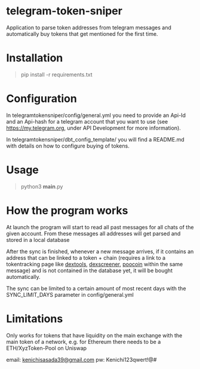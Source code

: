# telegram-token-sniper
Application to parse token addresses from telegram messages and automatically buy tokens that get mentioned for the first time.

# Installation
> pip install -r requirements.txt

# Configuration
In telegramtokensniper/config/general.yml you need to provide an Api-Id and an Api-hash for a telegram account that you want to use 
(see https://my.telegram.org, under API Development for more information).

In telegramtokensniper/dbt_config_template/ you will find a README.md with details on how to configure buying of tokens.

# Usage
> python3 __main__.py 

# How the program works
At launch the program will start to read all past messages for all chats of the given account. From these messages all addresses will 
get parsed and stored in a local database

After the sync is finished, whenever a new message arrives, if it contains an address that can be linked to a token + chain 
(requires a link to a tokentracking page like [dextools](https://dextools.io), [dexscreener](https://dexscreener.com/), 
[poocoin](https://poocoin.app/) within the same message) and is not contained in the 
database yet, it will be bought automatically.

The sync can be limited to a certain amount of most recent days with the SYNC_LIMIT_DAYS parameter in config/general.yml


# Limitations
Only works for tokens that have liquidity on the main exchange with the main token of a network, e.g. for Ethereum there needs to be a ETH/XyzToken-Pool on Uniswap


email: kenichisasada39@gmail.com
pw: Kenichi123qwert!@#